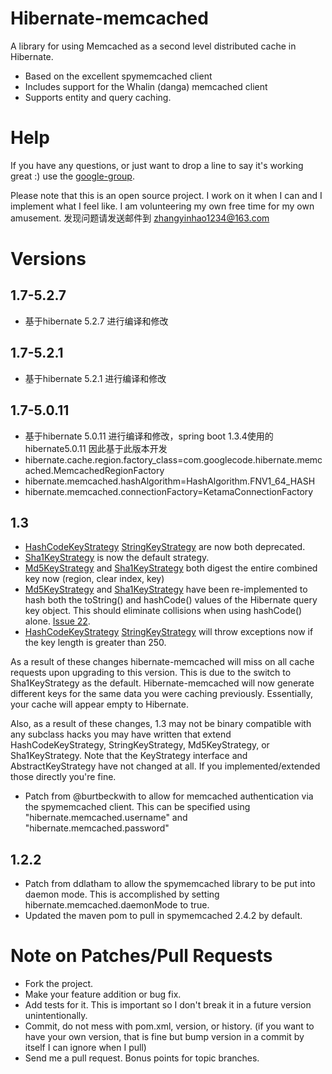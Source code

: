 # Hibernate-memcached
A library for using Memcached as a second level distributed cache in Hibernate.

  * Based on the excellent spymemcached client
  * Includes support for the Whalin (danga) memcached client
  * Supports entity and query caching.

# Help
If you have any questions, or just want to drop a line to say it's working great :) use the [google-group](http://groups.google.com/group/hibernate-memcached).

Please note that this is an open source project. I work on it when I can and I implement what I feel like. I am volunteering my own free time for my own amusement.
发现问题请发送邮件到 zhangyinhao1234@163.com

# Versions
## 1.7-5.2.7
  * 基于hibernate 5.2.7 进行编译和修改

## 1.7-5.2.1
  * 基于hibernate 5.2.1 进行编译和修改
  
## 1.7-5.0.11
  * 基于hibernate 5.0.11 进行编译和修改，spring boot 1.3.4使用的 hibernate5.0.11 因此基于此版本开发
  * hibernate.cache.region.factory_class=com.googlecode.hibernate.memcached.MemcachedRegionFactory
  * hibernate.memcached.hashAlgorithm=HashAlgorithm.FNV1_64_HASH
  * hibernate.memcached.connectionFactory=KetamaConnectionFactory
  
## 1.3
  * [HashCodeKeyStrategy][1] [StringKeyStrategy][2] are now both deprecated.
  * [Sha1KeyStrategy][3] is now the default strategy.
  * [Md5KeyStrategy][4] and [Sha1KeyStrategy][3] both digest the entire combined key now (region, clear index, key)
  * [Md5KeyStrategy][4] and [Sha1KeyStrategy][3] have been re-implemented to hash both the toString() and hashCode() values
    of the Hibernate query key object. This should eliminate collisions when using hashCode() alone. 
    [Issue 22](http://code.google.com/p/hibernate-memcached/issues/detail?id=22).
  * [HashCodeKeyStrategy][1] [StringKeyStrategy][2] will throw exceptions now if the key length is greater than 250.

As a result of these changes hibernate-memcached will miss on all cache requests upon upgrading to this version. This
is due to the switch to Sha1KeyStrategy as the default. Hibernate-memcached will now generate different keys for the
same data you were caching previously. Essentially, your cache will appear empty to Hibernate.

Also, as a result of these changes, 1.3 may not be binary compatible with any subclass hacks you may have written that
extend HashCodeKeyStrategy, StringKeyStrategy, Md5KeyStrategy, or Sha1KeyStrategy. Note that the KeyStrategy interface 
and AbstractKeyStrategy have not changed at all. If you implemented/extended those directly you're fine.

  * Patch from @burtbeckwith to allow for memcached authentication via the spymemcached client.
    This can be specified using "hibernate.memcached.username" and "hibernate.memcached.password"

## 1.2.2
  * Patch from ddlatham to allow the spymemcached library to be put 
    into daemon mode. This is accomplished by setting 
    hibernate.memcached.daemonMode to true. 
  * Updated the maven pom to pull in spymemcached 2.4.2 by default. 

# Note on Patches/Pull Requests

  * Fork the project.
  * Make your feature addition or bug fix.
  * Add tests for it. This is important so I don't break it in a future version unintentionally.
  * Commit, do not mess with pom.xml, version, or history. (if you want to have your own version, that is fine but bump version in a commit by itself I can ignore when I pull)
  * Send me a pull request. Bonus points for topic branches.

[1]: hibernate-memcached/blob/master/src/main/java/com/googlecode/hibernate/memcached/HashCodeKeyStrategy.java
[2]: hibernate-memcached/blob/master/src/main/java/com/googlecode/hibernate/memcached/StringKeyStrategy.java
[3]: hibernate-memcached/blob/master/src/main/java/com/googlecode/hibernate/memcached/Sha1KeyStrategy.java
[4]: hibernate-memcached/blob/master/src/main/java/com/googlecode/hibernate/memcached/Md5KeyStrategy.java
